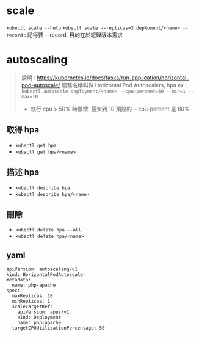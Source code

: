 # scale
`kubectl scale --help`
`kubectl scale --replicas=3 deploment/<name> --record` : 記得要 --record, 目的在於紀錄版本需求

# autoscaling
> 說明 : https://kubernetes.io/docs/tasks/run-application/horizontal-pod-autoscale/
> 服務名稱叫做 Horizontal Pod Autoscalers, hpa
> ex : `kubectl autoscale deployment/<name> --cpu-percent=50 --min=1 --max=10`
> 	- 執行 cpu > 50% 時擴增, 最大到 10
> 預設的 --cpu-percent 是 80%

## 取得 hpa
- `kubectl get hpa`
- `kubectl get hpa/<name>`

## 描述 hpa
- `kubectl describe hpa`
- `kubectl describe hpa/<name>`

## 刪除
- `kubectl delete hpa --all`
- `kubectl delete hpa/<name>`

## yaml
```
apiVersion: autoscaling/v1
kind: HorizontalPodAutoscaler
metadata:
  name: php-apache
spec:
  maxReplicas: 10
  minReplicas: 1
  scaleTargetRef:
    apiVersion: apps/v1
    kind: Deployment
    name: php-apache
  targetCPUUtilizationPercentage: 50
```
